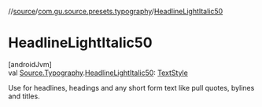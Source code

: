 //[source](../../index.md)/[com.gu.source.presets.typography](index.md)/[HeadlineLightItalic50](-headline-light-italic50.md)

# HeadlineLightItalic50

[androidJvm]\
val [Source.Typography](../com.gu.source/-source/-typography/index.md).[HeadlineLightItalic50](-headline-light-italic50.md): [TextStyle](https://developer.android.com/reference/kotlin/androidx/compose/ui/text/TextStyle.html)

Use for headlines, headings and any short form text like pull quotes, bylines and titles.
